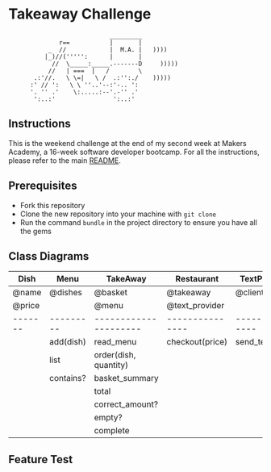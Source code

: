 Takeaway Challenge
==================
```
                            _________
              r==           |       |
           _  //            |  M.A. |   ))))
          |_)//(''''':      |       |
            //  \_____:_____.-------D     )))))
           //   | ===  |   /        \
       .:'//.   \ \=|   \ /  .:'':./    )))))
      :' // ':   \ \ ''..'--:'-.. ':
      '. '' .'    \:.....:--'.-'' .'
       ':..:'                ':..:'

 ```

Instructions
-------

This is the weekend challenge at the end of my second week at Makers Academy, a 16-week software developer bootcamp. For all the instructions, please refer to the main [README](https://github.com/AndreaDiotallevi/takeaway-challenge/blob/master/README.md).

Prerequisites
-------

* Fork this repository
* Clone the new repository into your machine with ```git clone```
* Run the command ```bundle``` in the project directory to ensure you have all the gems

Class Diagrams
-------

| Dish   | Menu      | TakeAway              | Restaurant      | TextProvider    |
| ---    | ----      | ---                   | ---             | ---             |
| @name  | @dishes   | @basket               | @takeaway       | @client         |
| @price |           | @menu                 | @text_provider  |                 |
|------- | --------- | --------------------- | --------------- | --------------- |
|        | add(dish) | read_menu             | checkout(price) | send_text(time) |
|        | list      | order(dish, quantity) |                 |                 |
|        | contains? | basket_summary        |                 |                 |
|        |           | total                 |                 |                 |
|        |           | correct_amount?       |                 |                 |
|        |           | empty?                |                 |                 |
|        |           | complete              |                 |                 |

Feature Test
-------


